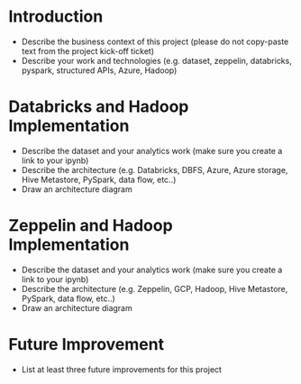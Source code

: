 # Introduction
- Describe the business context of this project (please do not copy-paste text from the project kick-off ticket)
- Describe your work and technologies (e.g. dataset, zeppelin, databricks, pyspark, structured APIs, Azure, Hadoop)

# Databricks and Hadoop Implementation
- Describe the dataset and your analytics work (make sure you create a link to your ipynb)
- Describe the architecture (e.g. Databricks, DBFS, Azure, Azure storage, Hive Metastore, PySpark, data flow, etc..)
- Draw an architecture diagram

# Zeppelin and Hadoop Implementation
- Describe the dataset and your analytics work (make sure you create a link to your ipynb)
- Describe the architecture (e.g. Zeppelin, GCP, Hadoop, Hive Metastore, PySpark, data flow, etc..)
- Draw an architecture diagram

# Future Improvement
- List at least three future improvements for this project
